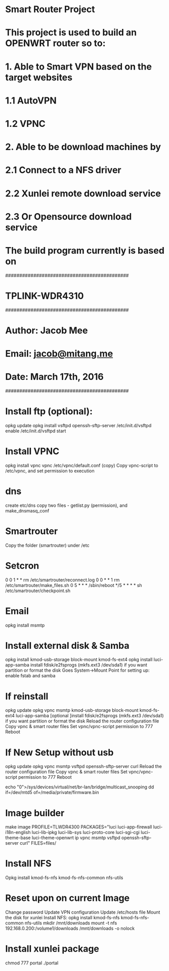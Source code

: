 # Smart Router Project
#
# This project is used to build an OPENWRT router so to:
# 1. Able to Smart VPN based on the target websites
#	1.1 AutoVPN
#	1.2 VPNC
# 2. Able to be download machines by
#	2.1 Connect to a NFS driver
#	2.2 Xunlei remote download service
#	2.3 Or Opensource download service
# The build program currently is based on
############################################
#	TPLINK-WDR4310
############################################
# Author:	Jacob Mee
# Email:	jacob@mitang.me
# Date:		March 17th, 2016
############################################

# Install ftp (optional):
opkg update
opkg install vsftpd openssh-sftp-server
/etc/init.d/vsftpd enable
/etc/init.d/vsftpd start

# Install VPNC
opkg install vpnc
vpnc /etc/vpnc/default.conf (copy)
Copy vpnc-script to /etc/vpnc, and set permission to execution

# dns
create etc/dns
copy two files - getlist.py (permission), and make_dnsmasq_conf

# Smartrouter
Copy the folder (smartrouter) under /etc

# Setcron
0 0 1 * * rm /etc/smartrouter/reconnect.log
0 0 * * 1 rm /etc/smartrouter/make_files.sh
0 5 * * * /sbin/reboot
*/5 * * * * sh /etc/smartrouter/checkpoint.sh

# Email
opkg install msmtp

# Install external disk & Samba
opkg install kmod-usb-storage block-mount kmod-fs-ext4
opkg install luci-app-samba
install fdisk/e2fsprogs (mkfs.ext3 /dev/sda1) if you want partition or format the disk
Goes System->Mount Point for setting up: enable fstab and samba

# If reinstall
opkg update
opkg vpnc msmtp kmod-usb-storage block-mount kmod-fs-ext4 luci-app-samba
[optional ]install fdisk/e2fsprogs (mkfs.ext3 /dev/sda1) if you want partition or format the disk
Reload the router configuration file
Copy vpnc & smart router files
Set vpnc/vpnc-script permission to 777
Reboot

# If New Setup without usb
opkg update
opkg vpnc msmtp vsftpd openssh-sftp-server curl
Reload the router configuration file
Copy vpnc & smart router files
Set vpnc/vpnc-script permission to 777
Reboot

echo "0">/sys/devices/virtual/net/br-lan/bridge/multicast_snooping
dd if=/dev/mtd5 of=/media/private/firmware.bin

# Image builder
make image PROFILE=TLWDR4300 PACKAGES="luci luci-app-firewall luci-i18n-english luci-lib-ipkg luci-lib-sys luci-proto-core luci-sgi-cgi luci-theme-base luci-theme-openwrt ip vpnc msmtp vsftpd openssh-sftp-server curl" FILES=files/

# Install NFS
Opkg install kmod-fs-nfs kmod-fs-nfs-common nfs-utils

# Reset upon on current Image
Change password
Update VPN configuration
Update /etc/hosts file
Mount the disk for xunlei
Install NFS: opkg install kmod-fs-nfs kmod-fs-nfs-common nfs-utils
mkdir /mnt/downloads
mount -t nfs 192.168.0.200:/volume1/downloads /mnt/downloads -o nolock

# Install xunlei package
chmod 777 portal
./portal
